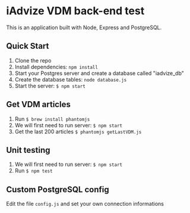 # iAdvize VDM back-end test

This is an application built with Node, Express and PostgreSQL.

## Quick Start

1. Clone the repo
2. Install dependencies: `npm install`
3. Start your Postgres server and create a database called "iadvize_db"
4. Create the database tables: `node database.js`
5. Start the server: `$ npm start`

## Get VDM articles

1. Run `$ brew install phantomjs`
2. We will first need to run server: `$ npm start`
3. Get the last 200 articles `$ phantomjs getLastVDM.js`

## Unit testing

1. We will first need to run server: `$ npm start`
2. Run `$ npm test`

## Custom PostgreSQL config

Edit the file `config.js` and set your own connection informations
